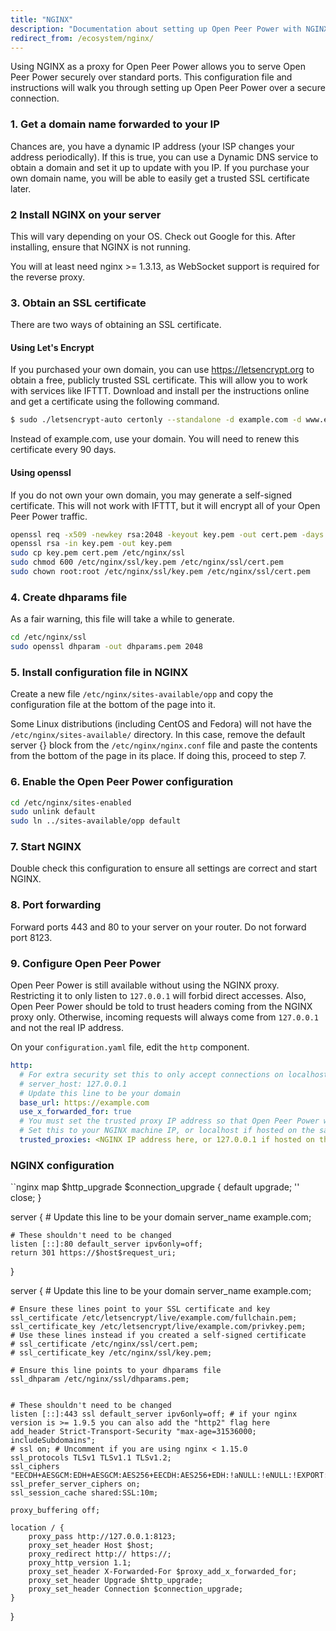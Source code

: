 ```yaml
---
title: "NGINX"
description: "Documentation about setting up Open Peer Power with NGINX."
redirect_from: /ecosystem/nginx/
---
```


Using NGINX as a proxy for Open Peer Power allows you to serve Open Peer Power securely over standard ports. This configuration file and instructions will walk you through setting up Open Peer Power over a secure connection.

### 1. Get a domain name forwarded to your IP

Chances are, you have a dynamic IP address (your ISP changes your address periodically). If this is true, you can use a Dynamic DNS service to obtain a domain and set it up to update with you IP. If you purchase your own domain name, you will be able to easily get a trusted SSL certificate later.

### 2 Install NGINX on your server

This will vary depending on your OS. Check out Google for this. After installing, ensure that NGINX is not running.

<div class='note'>
You will at least need nginx >= 1.3.13, as WebSocket support is required for the reverse proxy.
</div>

### 3. Obtain an SSL certificate

There are two ways of obtaining an SSL certificate.

#### Using Let's Encrypt

If you purchased your own domain, you can use <https://letsencrypt.org> to obtain a free, publicly trusted SSL certificate. This will allow you to work with services like IFTTT. Download and install per the instructions online and get a certificate using the following command.

```bash
$ sudo ./letsencrypt-auto certonly --standalone -d example.com -d www.example.com
```

Instead of example.com, use your domain. You will need to renew this certificate every 90 days.

#### Using openssl

If you do not own your own domain, you may generate a self-signed certificate. This will not work with IFTTT, but it will encrypt all of your Open Peer Power traffic.

```bash
openssl req -x509 -newkey rsa:2048 -keyout key.pem -out cert.pem -days 9999
openssl rsa -in key.pem -out key.pem
sudo cp key.pem cert.pem /etc/nginx/ssl
sudo chmod 600 /etc/nginx/ssl/key.pem /etc/nginx/ssl/cert.pem
sudo chown root:root /etc/nginx/ssl/key.pem /etc/nginx/ssl/cert.pem
```

### 4. Create dhparams file

As a fair warning, this file will take a while to generate.

```bash
cd /etc/nginx/ssl
sudo openssl dhparam -out dhparams.pem 2048
```

### 5. Install configuration file in NGINX

Create a new file `/etc/nginx/sites-available/opp` and copy the configuration file at the bottom of the page into it.

<div class='note'>

Some Linux distributions (including CentOS and Fedora) will not have the `/etc/nginx/sites-available/` directory. In this case, remove the default server {} block from the `/etc/nginx/nginx.conf` file and paste the contents from the bottom of the page in its place. If doing this, proceed to step 7.

</div>

### 6. Enable the Open Peer Power configuration

```bash
cd /etc/nginx/sites-enabled
sudo unlink default
sudo ln ../sites-available/opp default
```

### 7. Start NGINX

Double check this configuration to ensure all settings are correct and start NGINX.

### 8. Port forwarding

Forward ports 443 and 80 to your server on your router. Do not forward port 8123.

### 9. Configure Open Peer Power

 Open Peer Power is still available without using the NGINX proxy. Restricting it to only listen to `127.0.0.1` will forbid direct accesses. Also, Open Peer Power should be told to trust headers coming from the NGINX proxy only. Otherwise, incoming requests will always come from `127.0.0.1` and not the real IP address.

On your `configuration.yaml` file, edit the `http` component.

```yaml
http:
  # For extra security set this to only accept connections on localhost if NGINX is on the same machine
  # server_host: 127.0.0.1
  # Update this line to be your domain
  base_url: https://example.com
  use_x_forwarded_for: true
  # You must set the trusted proxy IP address so that Open Peer Power will properly accept connections
  # Set this to your NGINX machine IP, or localhost if hosted on the same machine.
  trusted_proxies: <NGINX IP address here, or 127.0.0.1 if hosted on the same machine>
```

### NGINX configuration

``nginx
map $http_upgrade $connection_upgrade {
    default upgrade;
    ''      close;
}

server {
    # Update this line to be your domain
    server_name example.com;

    # These shouldn't need to be changed
    listen [::]:80 default_server ipv6only=off;
    return 301 https://$host$request_uri;
}

server {
    # Update this line to be your domain
    server_name example.com;

    # Ensure these lines point to your SSL certificate and key
    ssl_certificate /etc/letsencrypt/live/example.com/fullchain.pem;
    ssl_certificate_key /etc/letsencrypt/live/example.com/privkey.pem;
    # Use these lines instead if you created a self-signed certificate
    # ssl_certificate /etc/nginx/ssl/cert.pem;
    # ssl_certificate_key /etc/nginx/ssl/key.pem;

    # Ensure this line points to your dhparams file
    ssl_dhparam /etc/nginx/ssl/dhparams.pem;


    # These shouldn't need to be changed
    listen [::]:443 ssl default_server ipv6only=off; # if your nginx version is >= 1.9.5 you can also add the "http2" flag here
    add_header Strict-Transport-Security "max-age=31536000; includeSubdomains";
    # ssl on; # Uncomment if you are using nginx < 1.15.0
    ssl_protocols TLSv1 TLSv1.1 TLSv1.2;
    ssl_ciphers "EECDH+AESGCM:EDH+AESGCM:AES256+EECDH:AES256+EDH:!aNULL:!eNULL:!EXPORT:!DES:!MD5:!PSK:!RC4";
    ssl_prefer_server_ciphers on;
    ssl_session_cache shared:SSL:10m;

    proxy_buffering off;

    location / {
        proxy_pass http://127.0.0.1:8123;
        proxy_set_header Host $host;
        proxy_redirect http:// https://;
        proxy_http_version 1.1;
        proxy_set_header X-Forwarded-For $proxy_add_x_forwarded_for;
        proxy_set_header Upgrade $http_upgrade;
        proxy_set_header Connection $connection_upgrade;
    }
}
```
